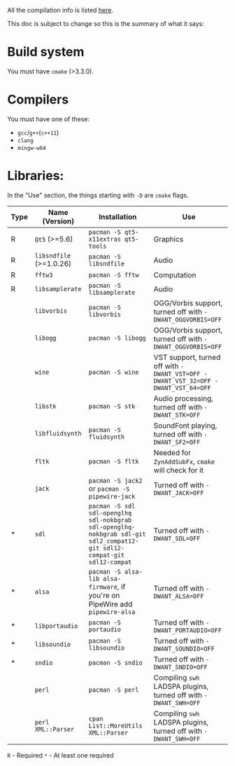 
All the compilation info is listed [here](https://github.com/LMMS/lmms/wiki/Compiling).

This doc is subject to change so this is the summary of what it says:

# Build system

You must have `cmake` (>3.3.0).

# Compilers

You must have one of these:

- `gcc`/`g++`(`c++11`)
- `clang`
- `mingw-w64`

# Libraries:

In the "Use" section, the things starting with `-D` are `cmake` flags.

| Type | Name (Version) | Installation | Use |
| - | - | - | - |
| R | `Qt5` (>=5.6) | `pacman -S qt5-x11extras qt5-tools` | Graphics |
| R | `libsndfile` (>=1.0.26) | `pacman -S libsndfile` | Audio |
| R | `fftw3` | `pacman -S fftw` | Computation |
| R | `libsamplerate` | `pacman -S libsamplerate` | Audio |
| | `libvorbis` | `pacman -S libvorbis` | OGG/Vorbis support, turned off with `-DWANT_OGGVORBIS=OFF` |
| | `libogg` | `pacman -S libogg` | OGG/Vorbis support, turned off with `-DWANT_OGGVORBIS=OFF` |
| | `wine` | `pacman -S wine` | VST support, turned off with `-DWANT_VST=OFF -DWANT_VST_32=OFF -DWANT_VST_64=OFF` |
| | `libstk` | `pacman -S stk` | Audio processing, turned off with `-DWANT_STK=OFF` |
| | `libfluidsynth` | `pacman -S fluidsynth` | SoundFont playing, turned off with `-DWANT_SF2=OFF` |
| | `fltk` | `pacman -S fltk` | Needed for `ZynAddSubFx`, `cmake` will check for it |
| | `jack` | `pacman -S jack2` or `pacman -S pipewire-jack` | Turned off with `-DWANT_JACK=OFF` |
| * | `sdl` | `pacman -S sdl sdl-openglhq sdl-nokbgrab sdl-openglhq-nokbgrab sdl-git sdl2_compat12-git sdl12-compat-git sdl12-compat` | Turned off with `-DWANT_SDL=OFF` |
| * | `alsa` | `pacman -S alsa-lib alsa-firmware`, if you're on PipeWire add `pipewire-alsa` | Turned off with `-DWANT_ALSA=OFF` |
| * | `libportaudio` | `pacman -S portaudio` | Turned off with `-DWANT_PORTAUDIO=OFF` |
| * | `libsoundio` | `pacman -S libsoundio` | Turned off with `-DWANT_SOUNDIO=OFF` |
| * | `sndio` | `pacman -S sndio` | Turned off with `-DWANT_SNDIO=OFF` |
| | `perl` | `pacman -S perl` | Compiling `swh` LADSPA plugins, turned off with `-DWANT_SWH=OFF` |
| | `perl` `XML::Parser` | `cpan List::MoreUtils XML::Parser` | Compiling `swh` LADSPA plugins, turned off with `-DWANT_SWH=OFF` |

`R` - Required
`*` - At least one required

